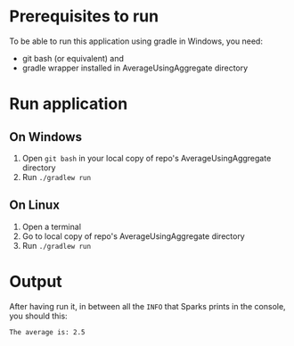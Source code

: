 <H1>Prerequisites to run</H1>

To be able to run this application using gradle in Windows, you need: 
<ul>
	<li>git bash (or equivalent) and </li> 
	<li>gradle wrapper installed in AverageUsingAggregate directory</li>
</ul>

<H1>Run application</H1>

<H2>On Windows</H2>

<ol>
	<li>Open <code>git bash</code> in your local copy of repo's AverageUsingAggregate directory</li>
	<li>Run <code>./gradlew run</code></li>
</ol>

<H2>On Linux</H2>

<ol>
	<li>Open a terminal</li>
	<li>Go to local copy of repo's AverageUsingAggregate directory</li>
	<li>Run <code>./gradlew run</code></li>
</ol>

<H1>Output</H1>

After having run it, in between all the <code>INFO</code> that Sparks prints in the console, you should this:

<code>The average is: 2.5</code>
